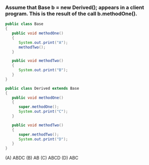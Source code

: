 ### Assume that Base b = new Derived(); appears in a client program. This is the result of the call b.methodOne().

```java
public class Base
{
   public void methodOne()
   {
      System.out.print("A");
      methodTwo();
   }

   public void methodTwo()
   {
      System.out.print("B");
   }
}

public class Derived extends Base
{
   public void methodOne()
   {
      super.methodOne();
      System.out.print("C");
   }

   public void methodTwo()
   {
      super.methodTwo();
      System.out.print("D");
   }
}
```

(A) ABDC
(B) AB
(C) ABCD
(D) ABC
